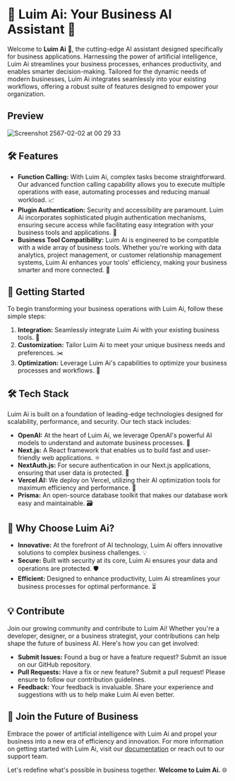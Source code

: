 # 🌟 Luim Ai: Your Business AI Assistant 🌟

Welcome to **Luim Ai** 🚀, the cutting-edge AI assistant designed specifically for business applications. Harnessing the power of artificial intelligence, Luim Ai streamlines your business processes, enhances productivity, and enables smarter decision-making. Tailored for the dynamic needs of modern businesses, Luim Ai integrates seamlessly into your existing workflows, offering a robust suite of features designed to empower your organization.

## Preview
![Screenshot 2567-02-02 at 00 29 33](https://github.com/ppenter/luim-chat/assets/55227490/4528ea21-74dd-4a10-a3a0-c61ac32a18f3)



## 🛠 Features

- **Function Calling:** With Luim Ai, complex tasks become straightforward. Our advanced function calling capability allows you to execute multiple operations with ease, automating processes and reducing manual workload. 📈
- **Plugin Authentication:** Security and accessibility are paramount. Luim Ai incorporates sophisticated plugin authentication mechanisms, ensuring secure access while facilitating easy integration with your business tools and applications. 🔐
- **Business Tool Compatibility:** Luim Ai is engineered to be compatible with a wide array of business tools. Whether you're working with data analytics, project management, or customer relationship management systems, Luim Ai enhances your tools' efficiency, making your business smarter and more connected. 💼

## 🌱 Getting Started

To begin transforming your business operations with Luim Ai, follow these simple steps:

1. **Integration:** Seamlessly integrate Luim Ai with your existing business tools. 🔄
2. **Customization:** Tailor Luim Ai to meet your unique business needs and preferences. ✂️
3. **Optimization:** Leverage Luim Ai's capabilities to optimize your business processes and workflows. 🚀

## 🛠 Tech Stack

Luim Ai is built on a foundation of leading-edge technologies designed for scalability, performance, and security. Our tech stack includes:

- **OpenAI:** At the heart of Luim Ai, we leverage OpenAI's powerful AI models to understand and automate business processes. 🧠
- **Next.js:** A React framework that enables us to build fast and user-friendly web applications. ⚛️
- **NextAuth.js:** For secure authentication in our Next.js applications, ensuring that user data is protected. 🔑
- **Vercel AI:** We deploy on Vercel, utilizing their AI optimization tools for maximum efficiency and performance. 🚀
- **Prisma:** An open-source database toolkit that makes our database work easy and maintainable. 🗃️

## 🤝 Why Choose Luim Ai?

- **Innovative:** At the forefront of AI technology, Luim Ai offers innovative solutions to complex business challenges. 💡
- **Secure:** Built with security at its core, Luim Ai ensures your data and operations are protected. 🛡️
- **Efficient:** Designed to enhance productivity, Luim Ai streamlines your business processes for optimal performance. ⏳

## 💡 Contribute

Join our growing community and contribute to Luim Ai! Whether you're a developer, designer, or a business strategist, your contributions can help shape the future of business AI. Here's how you can get involved:

- **Submit Issues:** Found a bug or have a feature request? Submit an issue on our GitHub repository.
- **Pull Requests:** Have a fix or new feature? Submit a pull request! Please ensure to follow our contribution guidelines.
- **Feedback:** Your feedback is invaluable. Share your experience and suggestions with us to help make Luim Ai even better.

## 🚀 Join the Future of Business

Embrace the power of artificial intelligence with Luim Ai and propel your business into a new era of efficiency and innovation. For more information on getting started with Luim Ai, visit our [documentation](#) or reach out to our support team.

Let's redefine what's possible in business together. **Welcome to Luim Ai.** 🌐

